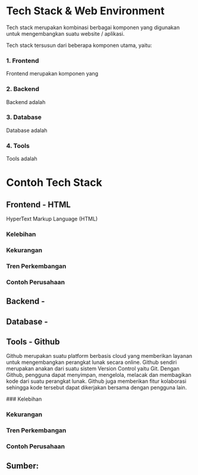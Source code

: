 # Tech Stack & Web Environment
<p>Tech stack merupakan kombinasi berbagai komponen yang digunakan untuk mengembangkan suatu website / aplikasi.</p>
<p>Tech stack tersusun dari beberapa komponen utama, yaitu:</p>

### 1. Frontend
Frontend merupakan komponen yang 
### 2. Backend
Backend adalah
### 3. Database
Database adalah
### 4. Tools
Tools adalah

# Contoh Tech Stack
## Frontend - HTML
<p>HyperText Markup Language (HTML) </p>


### Kelebihan

### Kekurangan

### Tren Perkembangan

### Contoh Perusahaan


## Backend -
## Database -
## Tools - Github
<p>Github merupakan suatu platform berbasis cloud yang memberikan layanan untuk mengembangkan perangkat lunak secara online. Github sendiri merupakan anakan dari suatu sistem Version Control yaitu Git. Dengan Github, pengguna dapat menyimpan, mengelola, melacak dan membagikan kode dari suatu perangkat lunak. Github juga memberikan fitur kolaborasi sehingga kode tersebut dapat dikerjakan bersama dengan pengguna lain. </p>
### Kelebihan

### Kekurangan

### Tren Perkembangan

### Contoh Perusahaan


## Sumber: 
